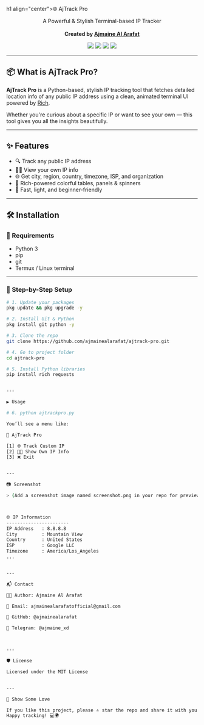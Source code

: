 h1 align="center">🌐 AjTrack Pro</h1>
<p align="center">
  A Powerful & Stylish Terminal-based IP Tracker  
  <br><br>
  <b>Created by <a href="https://github.com/ajmainealarafat" target="_blank">Ajmaine Al Arafat</a></b>
</p>

<p align="center">
  <img src="https://img.shields.io/badge/Python-3.10-blue?logo=python&logoColor=white"/>
  <img src="https://img.shields.io/badge/Made%20With-Rich%20Library-purple?style=flat&logo=terminal&logoColor=white"/>
  <img src="https://img.shields.io/github/stars/ajmainealarafat/ajtrack-pro?style=social"/>
  <img src="https://img.shields.io/github/followers/ajmainealarafat?style=social"/>
</p>

---

## 📦 What is AjTrack Pro?

**AjTrack Pro** is a Python-based, stylish IP tracking tool that fetches detailed location info of any public IP address using a clean, animated terminal UI powered by [Rich](https://github.com/Textualize/rich).

Whether you're curious about a specific IP or want to see your own — this tool gives you all the insights beautifully.

---

## ✨ Features

- 🔍 Track any public IP address
- 🧑‍💻 View your own IP info
- 🌐 Get city, region, country, timezone, ISP, and organization
- 🎨 Rich-powered colorful tables, panels & spinners
- 💨 Fast, light, and beginner-friendly

---

## 🛠️ Installation

### 🧱 Requirements
- Python 3
- pip
- git
- Termux / Linux terminal

---

### 🔧 Step-by-Step Setup

```bash
# 1. Update your packages
pkg update && pkg upgrade -y

# 2. Install Git & Python
pkg install git python -y

# 3. Clone the repo
git clone https://github.com/ajmainealarafat/ajtrack-pro.git

# 4. Go to project folder
cd ajtrack-pro

# 5. Install Python libraries
pip install rich requests


---

▶️ Usage

# 6. python ajtrackpro.py

You’ll see a menu like:

🎯 AjTrack Pro

[1] 🌐 Track Custom IP  
[2] 🧑‍💻 Show Own IP Info  
[3] ❌ Exit


---

📷 Screenshot

> (Add a screenshot image named screenshot.png in your repo for preview)



🌐 IP Information
-----------------------
IP Address   : 8.8.8.8
City         : Mountain View
Country      : United States
ISP          : Google LLC
Timezone     : America/Los_Angeles
...


---

📬 Contact

👨‍💻 Author: Ajmaine Al Arafat

📧 Email: ajmainealarafatofficial@gmail.com

🔗 GitHub: @ajmainealarafat

💬 Telegram: @ajmaine_xd



---

🛡️ License

Licensed under the MIT License


---

🌟 Show Some Love

If you like this project, please ⭐ star the repo and share it with your dev friends!
Happy tracking! 💻🌍
